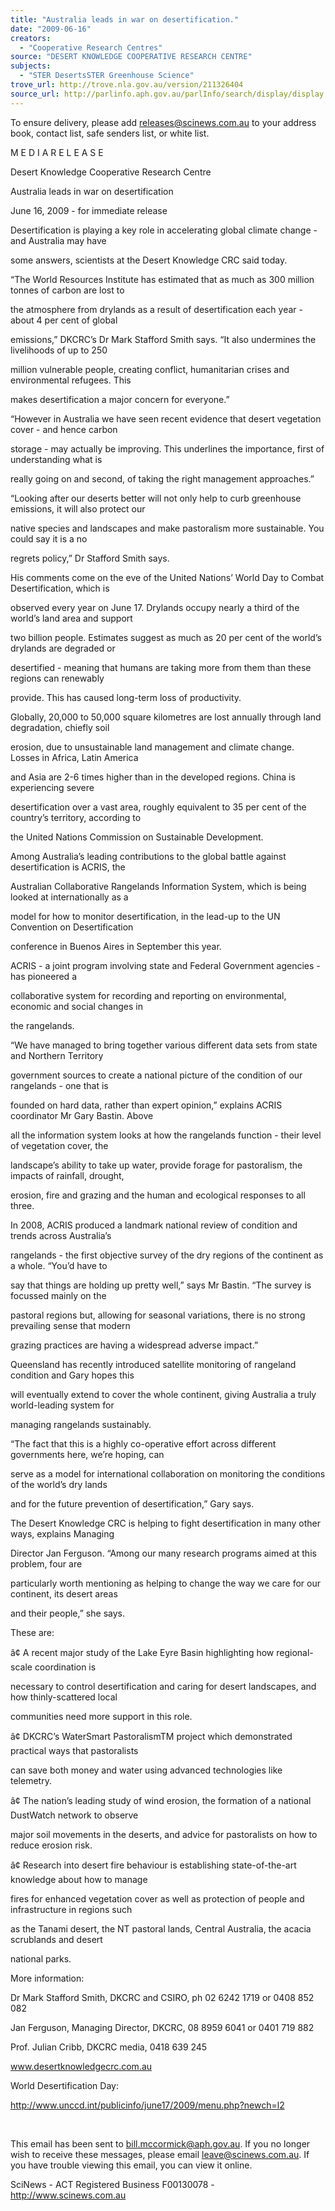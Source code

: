 ```yaml
---
title: "Australia leads in war on desertification."
date: "2009-06-16"
creators:
  - "Cooperative Research Centres"
source: "DESERT KNOWLEDGE COOPERATIVE RESEARCH CENTRE"
subjects:
  - "STER DesertsSTER Greenhouse Science"
trove_url: http://trove.nla.gov.au/version/211326404
source_url: http://parlinfo.aph.gov.au/parlInfo/search/display/display.w3p;query=Id%3A%22media/pressrel/QDWT6%22
---
```


 

 

 To ensure delivery, please add releases@scinews.com.au to your address book, contact list, safe senders list, or white list. 

 M E D I A  R E L E A S E 

 Desert Knowledge Cooperative Research Centre 

 Australia leads in war on desertification 

 June 16, 2009 - for immediate release 

 Desertification is playing a key role in accelerating global climate change - and Australia may have 

 some answers, scientists at the Desert Knowledge CRC said today. 

 “The World Resources Institute has estimated that as much as 300 million tonnes of carbon are lost to 

 the atmosphere from drylands as a result of desertification each year - about 4 per cent of global 

 emissions,” DKCRC’s Dr Mark Stafford Smith says. “It also undermines the livelihoods of up to 250 

 million vulnerable people, creating conflict, humanitarian crises and environmental refugees. This 

 makes desertification a major concern for everyone.” 

 “However in Australia we have seen recent evidence that desert vegetation cover - and hence carbon 

 storage - may actually be improving. This underlines the importance, first of understanding what is 

 really going on and second, of taking the right management approaches.” 

 “Looking after our deserts better will not only help to curb greenhouse emissions, it will also protect our 

 native species and landscapes and make pastoralism more sustainable. You could say it is a no 

 regrets policy,” Dr Stafford Smith says. 

 His comments come on the eve of the United Nations’ World Day to Combat Desertification, which is 

 observed every year on June 17. Drylands occupy nearly a third of the world’s land area and support 

 two billion people. Estimates suggest as much as 20 per cent of the world’s drylands are degraded or 

 desertified - meaning that humans are taking more from them than these regions can renewably 

 provide. This has caused long-term loss of productivity. 

 Globally, 20,000 to 50,000 square kilometres are lost annually through land degradation, chiefly soil 

 erosion, due to unsustainable land management and climate change. Losses in Africa, Latin America 

 and Asia are 2-6 times higher than in the developed regions. China is experiencing severe 

 desertification over a vast area, roughly equivalent to 35 per cent of the country’s territory, according to 

 the United Nations Commission on Sustainable Development.  

 Among Australia’s leading contributions to the global battle against desertification is ACRIS, the 

 Australian Collaborative Rangelands Information System, which is being looked at internationally as a 

 model for how to monitor desertification, in the lead-up to the UN Convention on Desertification 

 conference in Buenos Aires in September this year. 

 ACRIS - a joint program involving state and Federal Government agencies - has pioneered a 

 collaborative system for recording and reporting on environmental, economic and social changes in 

 the rangelands.  

 

 “We have managed to bring together various different data sets from state and Northern Territory 

 government sources to create a national picture of the condition of our rangelands - one that is 

 founded on hard data, rather than expert opinion,” explains ACRIS coordinator Mr Gary Bastin. Above 

 all the information system looks at how the rangelands function - their level of vegetation cover, the 

 landscape’s ability to take up water, provide forage for pastoralism, the impacts of rainfall, drought, 

 erosion, fire and grazing and the human and ecological responses to all three. 

 In 2008, ACRIS produced a landmark national review of condition and trends across Australia’s 

 rangelands - the first objective survey of the dry regions of the continent as a whole. “You’d have to 

 say that things are holding up pretty well,” says Mr Bastin. “The survey is focussed mainly on the 

 pastoral regions but, allowing for seasonal variations, there is no strong prevailing sense that modern 

 grazing practices are having a widespread adverse impact.” 

 Queensland has recently introduced satellite monitoring of rangeland condition and Gary hopes this 

 will eventually extend to cover the whole continent, giving Australia a truly world-leading system for 

 managing rangelands sustainably. 

 “The fact that this is a highly co-operative effort across different governments here, we’re hoping, can 

 serve as a model for international collaboration on monitoring the conditions of the world’s dry lands 

 and for the future prevention of desertification,” Gary says.  

 

 The Desert Knowledge CRC is helping to fight desertification in many other ways, explains Managing 

 Director Jan Ferguson. “Among our many research programs aimed at this problem, four are 

 particularly worth mentioning as helping to change the way we care for our continent, its desert areas 

 and their people,” she says. 

 These are:  

 â¢ A recent major study of the Lake Eyre Basin highlighting how regional-scale coordination is 

 necessary to control desertification and caring for desert landscapes, and how thinly-scattered local 

 communities need more support in this role.  

 â¢ DKCRC’s WaterSmart PastoralismTM project which demonstrated practical ways that pastoralists 

 can save both money and water using advanced technologies like telemetry.  

 â¢ The nation’s leading study of wind erosion, the formation of a national DustWatch network to observe 

 major soil movements in the deserts, and advice for pastoralists on how to reduce erosion risk.  

 â¢ Research into desert fire behaviour is establishing state-of-the-art knowledge about how to manage 

 fires for enhanced vegetation cover as well as protection of people and infrastructure in regions such 

 as the Tanami desert, the NT pastoral lands, Central Australia, the acacia scrublands and desert 

 national parks. 

 More information:  

 Dr Mark Stafford Smith, DKCRC and CSIRO, ph 02 6242 1719 or 0408 852 082  

 Jan Ferguson, Managing Director, DKCRC, 08 8959 6041 or 0401 719 882  

 Prof. Julian Cribb, DKCRC media, 0418 639 245  

 www.desertknowledgecrc.com.au  

 World Desertification Day:  

 http://www.unccd.int/publicinfo/june17/2009/menu.php?newch=l2  

  

 This email has been sent to bill.mccormick@aph.gov.au. If you no longer wish to receive these messages, please email  leave@scinews.com.au. If you have trouble viewing this email, you can view it online.   

 SciNews - ACT Registered Business F00130078 - http://www.scinews.com.au 

 

 

